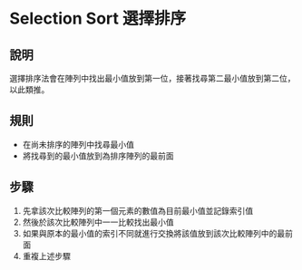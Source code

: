 # Selection Sort 選擇排序
## 說明
選擇排序法會在陣列中找出最小值放到第一位，接著找尋第二最小值放到第二位，以此類推。

## 規則
- 在尚未排序的陣列中找尋最小值
- 將找尋到的最小值放到為排序陣列的最前面

## 步驟
1. 先拿該次比較陣列的第一個元素的數值為目前最小值並記錄索引值
2. 然後於該次比較陣列中一一比較找出最小值
3. 如果與原本的最小值的索引不同就進行交換將該值放到該次比較陣列中的最前面
4. 重複上述步驟
